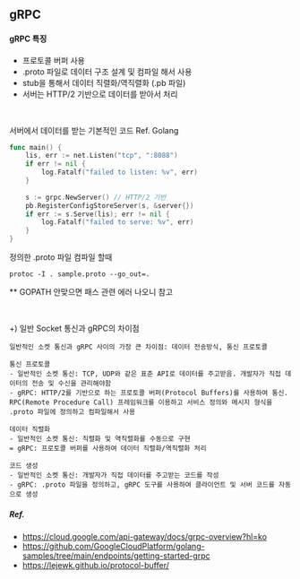 ## gRPC

#### gRPC 특징

- 프로토콜 버퍼 사용
- .proto 파일로 데이터 구조 설계 및 컴파일 해서 사용
- stub을 통해서 데이터 직렬화/역직렬화 (.pb 파일)
- 서버는 HTTP/2 기반으로 데이터를 받아서 처리

<br>

서버에서 데이터를 받는 기본적인 코드 Ref. Golang
```go
func main() {
	lis, err := net.Listen("tcp", ":8088")
	if err != nil {
		log.Fatalf("failed to listen: %v", err)
	}
	
	s := grpc.NewServer() // HTTP/2 기반
	pb.RegisterConfigStoreServer(s, &server{})
	if err := s.Serve(lis); err != nil {
		log.Fatalf("failed to serve: %v", err)
	}
}
```

정의한 .proto 파일 컴파일 할때
```shell
protoc -I . sample.proto --go_out=.
```
** GOPATH 안맞으면 패스 관련 에러 나오니 참고

<br>


+) 일반 Socket 통신과 gRPC의 차이점

```
일반적인 소켓 통신과 gRPC 사이의 가장 큰 차이점: 데이터 전송방식, 통신 프로토콜

통신 프로토콜
- 일반적인 소켓 통신: TCP, UDP와 같은 표준 API로 데이터를 주고받음. 개발자가 직접 데이터의 전송 및 수신을 관리해야함
- gRPC: HTTP/2를 기반으로 하는 프로토콜 버퍼(Protocol Buffers)를 사용하여 통신. RPC(Remote Procedure Call) 프레임워크를 이용하고 서비스 정의와 메시지 형식을 .proto 파일에 정의하고 컴파일해서 사용

데이터 직렬화
- 일반적인 소켓 통신: 직렬화 및 역직렬화를 수동으로 구현
= gRPC: 프로토콜 버퍼를 사용하여 데이터 직렬화/역직렬화 처리

코드 생성
- 일반적인 소켓 통신: 개발자가 직접 데이터를 주고받는 코드를 작성
- gRPC: .proto 파일을 정의하고, gRPC 도구를 사용하여 클라이언트 및 서버 코드를 자동으로 생성
```


##### Ref.
- https://cloud.google.com/api-gateway/docs/grpc-overview?hl=ko
- https://github.com/GoogleCloudPlatform/golang-samples/tree/main/endpoints/getting-started-grpc
- https://lejewk.github.io/protocol-buffer/
